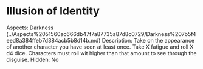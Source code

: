 # Illusion of Identity

Aspects: Darkness (../Aspects%2051560ac666db47f7a87735a87d8c0729/Darkness%207b5f4eed8a384ffeb7d384acb5b8d14b.md)
Description: Take on the appearance of another character you have seen at least once. Take X fatigue and roll X d4 dice. Characters must roll wit higher than that amount to see through the disguise.
Hidden: No